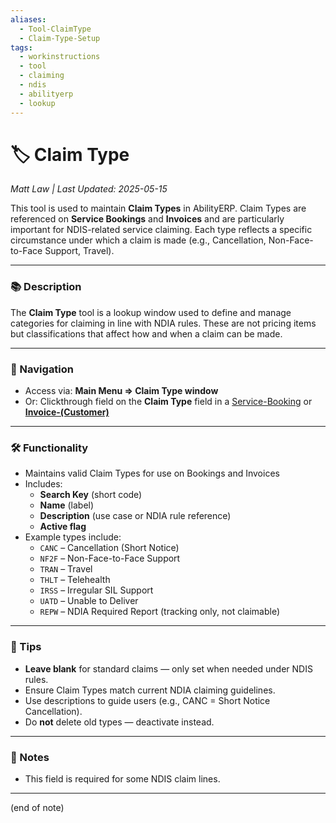 ```yaml
---
aliases:
  - Tool-ClaimType
  - Claim-Type-Setup
tags:
  - workinstructions
  - tool
  - claiming
  - ndis
  - abilityerp
  - lookup
---
```


# 🏷️ Claim Type

*Matt Law | Last Updated: 2025-05-15*

This tool is used to maintain **Claim Types** in AbilityERP. Claim Types are referenced on **Service Bookings** and **Invoices** and are particularly important for NDIS-related service claiming. Each type reflects a specific circumstance under which a claim is made (e.g., Cancellation, Non-Face-to-Face Support, Travel).

---

### 📚 Description
The **Claim Type** tool is a lookup window used to define and manage categories for claiming in line with NDIA rules. These are not pricing items but classifications that affect how and when a claim can be made.

---

### 🧭 Navigation
- Access via: **Main Menu => Claim Type window**
- Or: Clickthrough field on the **Claim Type** field in a [Service-Booking](Service-Booking.md) or **[Invoice-(Customer)](Invoice-(Customer).md)**

---

### 🛠️ Functionality
- Maintains valid Claim Types for use on Bookings and Invoices
- Includes:
  - **Search Key** (short code)
  - **Name** (label)
  - **Description** (use case or NDIA rule reference)
  - **Active flag**
- Example types include:
  - `CANC` – Cancellation (Short Notice)
  - `NF2F` – Non-Face-to-Face Support
  - `TRAN` – Travel
  - `THLT` – Telehealth
  - `IRSS` – Irregular SIL Support
  - `UATD` – Unable to Deliver
  - `REPW` – NDIA Required Report (tracking only, not claimable)

---

### 🎯 Tips
- **Leave blank** for standard claims — only set when needed under NDIS rules.
- Ensure Claim Types match current NDIA claiming guidelines.
- Use descriptions to guide users (e.g., CANC = Short Notice Cancellation).
- Do **not** delete old types — deactivate instead.

---

### 📝 Notes
- This field is required for some NDIS claim lines.

---
(end of note)
